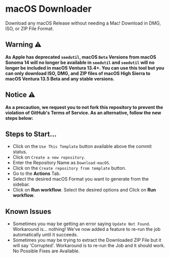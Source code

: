 # macOS Downloader

Download any macOS Release without needing a Mac! Download in DMG, ISO, or ZIP File Format.

## Warning ⚠️

**As Apple has deprecated `seedutil`, macOS `Beta` Versions from macOS Sonoma 14 will no longer be available in `seedutil` and `seedutil` will no longer be included in macOS Ventura 13.4+. You can use this tool but you can only download ISO, DMG, and ZIP files of macOS High Sierra to macOS Ventura 13.5 Beta and any stable versions.**

## Notice ⚠️

**As a precaution, we request you to not fork this repository to prevent the violation of GitHub's Terms of Service. As an alternative, follow the new steps below:**

## Steps to Start...

- Click on the `Use This Template` button available above the commit status.
- Click on `Create a new repository`.
- Enter the Repository Name as `Download-macOS`.
- Click on the `Create repository from template` button.
- Go to the **Actions** Tab.
- Select the desired macOS Format you want to generate from the sidebar.
- Click on **Run workflow**. Select the desired options and Click on **Run workflow**.

## Known Issues

- Sometimes you may be getting an error saying `Update Not Found`. Workaround is... nothing! We've now added a feature to re-run the job automatically until it succeeds.
- Sometimes you may be trying to extract the Downloaded ZIP File but it will say 'Corrupted'. Workaround is to re-run the Job and it should work. No Possible Fixes are Available.
